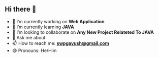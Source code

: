 ## Hi there 👋

- 🔭 I’m currently working on **Web Application**
- 🌱 I’m currently learning **JAVA**
- 👯 I’m looking to collaborate on **Any New Project Relateted To JAVA**
- 💬 Ask me about 
- 📫 How to reach me: **swpgayush@gmail.com**
- 😄 Pronouns: He/Him
